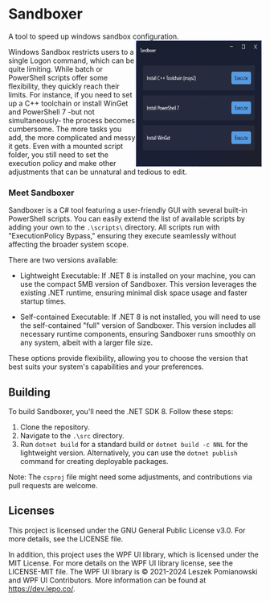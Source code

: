 

# Sandboxer
A tool to speed up windows sandbox configuration.
<img align="right" width="250" height="250" src="https://raw.githubusercontent.com/slluxx/Sandboxer/main/screenshot.jpg">


Windows Sandbox restricts users to a single Logon command, which can be quite limiting. While batch or PowerShell scripts offer some flexibility, they quickly reach their limits. For instance, if you need to set up a C++ toolchain or install WinGet and PowerShell 7 -but not simultaneously- the process becomes cumbersome. The more tasks you add, the more complicated and messy it gets. Even with a mounted script folder, you still need to set the execution policy and make other adjustments that can be unnatural and tedious to edit.

### Meet Sandboxer

Sandboxer is a C# tool featuring a user-friendly GUI with several built-in PowerShell scripts. You can easily extend the list of available scripts by adding your own to the `.\scripts\` directory. All scripts run with "ExecutionPolicy Bypass," ensuring they execute seamlessly without affecting the broader system scope.


There are two versions available:

- Lightweight Executable: If .NET 8 is installed on your machine, you can use the compact 5MB version of Sandboxer. This version leverages the existing .NET runtime, ensuring minimal disk space usage and faster startup times.

- Self-contained Executable: If .NET 8 is not installed, you will need to use the self-contained "full" version of Sandboxer. This version includes all necessary runtime components, ensuring Sandboxer runs smoothly on any system, albeit with a larger file size.

These options provide flexibility, allowing you to choose the version that best suits your system's capabilities and your preferences.


## Building

To build Sandboxer, you'll need the .NET SDK 8. Follow these steps:

1. Clone the repository.
2. Navigate to the `.\src` directory.
3. Run `dotnet build` for a standard build or `dotnet build -c NNL` for the lightweight version. Alternatively, you can use the `dotnet publish` command for creating deployable packages.

Note: The `csproj` file might need some adjustments, and contributions via pull requests are welcome.


## Licenses

This project is licensed under the GNU General Public License v3.0. For more details, see the LICENSE file.

In addition, this project uses the WPF UI library, which is licensed under the MIT License. For more details on the WPF UI library license, see the LICENSE-MIT file.
The WPF UI library is © 2021-2024 Leszek Pomianowski and WPF UI Contributors. More information can be found at https://dev.lepo.co/.